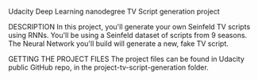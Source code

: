 Udacity Deep Learning nanodegree TV Script generation project

DESCRIPTION
In this project, you'll generate your own Seinfeld TV scripts using RNNs. You'll be using a Seinfeld dataset of scripts from 9 seasons. The Neural Network you'll build will generate a new, fake TV script.

GETTING THE PROJECT FILES
The project files can be found in Udacity public GitHub repo, in the project-tv-script-generation folder. 